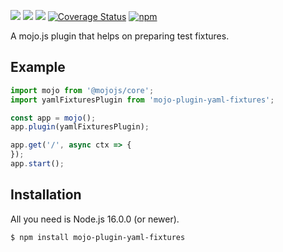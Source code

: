 [![](https://github.com/dmanto/mojo-plugin-yaml-fixtures/workflows/Linux/badge.svg)](https://github.com/dmanto/mojo-plugin-yaml-fixtures/actions)
[![](https://github.com/dmanto/mojo-plugin-yaml-fixtures/workflows/macOS/badge.svg)](https://github.com/dmanto/mojo-plugin-yaml-fixtures/actions)
[![](https://github.com/dmanto/mojo-plugin-yaml-fixtures/workflows/Windows/badge.svg)](https://github.com/dmanto/mojo-plugin-yaml-fixtures/actions)
[![Coverage Status](https://coveralls.io/repos/github/dmanto/mojo-plugin-yaml-fixtures/badge.svg?branch=main)](https://coveralls.io/github/dmanto/mojo-plugin-yaml-fixtures?branch=main)
[![npm](https://img.shields.io/npm/v/mojo-plugin-yaml-fixtures.svg)](https://www.npmjs.com/package/mojo-plugin-yaml-fixtures)


A mojo.js plugin that helps on preparing test fixtures.

## Example

```javascript
import mojo from '@mojojs/core';
import yamlFixturesPlugin from 'mojo-plugin-yaml-fixtures';

const app = mojo();
app.plugin(yamlFixturesPlugin);

app.get('/', async ctx => {
});
app.start();
```

## Installation

All you need is Node.js 16.0.0 (or newer).

```
$ npm install mojo-plugin-yaml-fixtures
```
